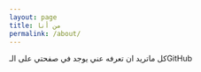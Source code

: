 ```yaml
---
layout: page
title: من أنا
permalink: /about/
---
```


كل ماتريد ان تعرفه عني يوجد في صفحتي على الـGitHub 

